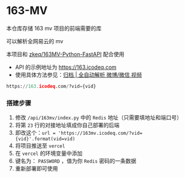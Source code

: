 # 163-MV

本仓库存储 163 mv 项目的前端需要的库

可以解析全网易云的 mv

本项目和 [zkeq/163MV-Python-FastAPI](https://github.com/zkeq/163MV-Python-FastAPI) 配合使用

- API 的示例地址为 https://163.icodeq.com
- 使用具体方法参见：[归档 | 全自动解析 微博/微信 视频](https://icodeq.com/2022/03e4ec0968c8/)

```python
https://163.icodeq.com/?vid={vid}
```

### 搭建步骤

1. 修改 `/api/163mv/index.py` 中的 `Redis` 地址（只需要填地址和端口号）
2. 将第 `23` 行的对接地址填成你自己部署的后端
3. 即改这个：`url = 'https://163mv.icodeq.com/?vid={vid}'.format(vid=vid)`
4. 将项目推送至 `vercel`
5. 在 `vercel` 的环境变量中添加 
6. 键名为： `PASSWORD` ，值为你 `Redis` 密码的一条数据
7. 重新部署即可使用 